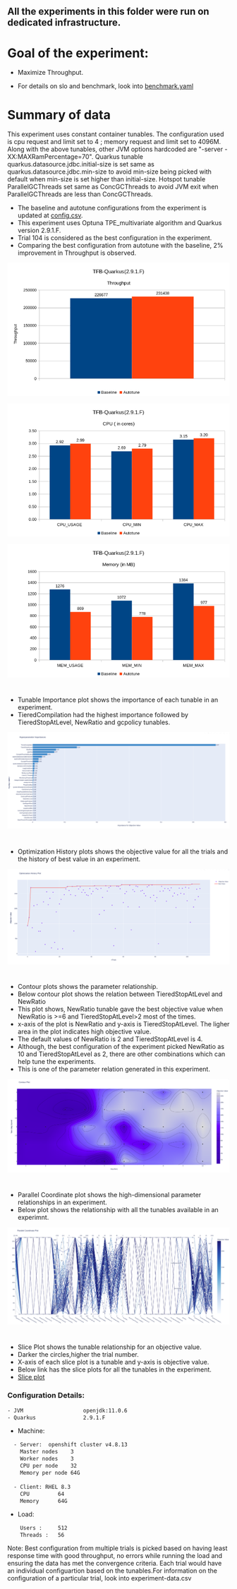 ## All the experiments in this folder were run on dedicated infrastructure.

# Goal of the experiment:
- Maximize Throughput.

- For details on slo and benchmark, look into [benchmark.yaml](benchmark.yaml)

# Summary of data

This experiment uses constant container tunables. The configuration used is cpu request and limit set to 4 ; memory request and limit set to 4096M.
Along with the above tunables, other JVM options hardcoded are "-server -XX:MAXRamPercentage=70".
Quarkus tunable quarkus.datasource.jdbc.initial-size is set same as quarkus.datasource.jdbc.min-size to avoid min-size being picked with default when min-size is set higher than initial-size.
Hotspot tunable ParallelGCThreads set same as ConcGCThreads to avoid JVM exit when ParallelGCThreads are less than ConcGCThreads.

- The baseline and autotune configurations from the experiment is updated at [config.csv](config.csv). 
- This experiment uses Optuna TPE_multivariate algorithm and Quarkus version 2.9.1.F.
- Trial 104 is considered as the best configuration in the experiment.
- Comparing the best configuration from autotune with the baseline, 2% improvement in Throughput is observed.

![Throughput](plots/Throughput.png)

![CPU](plots/cpu.png)

![Memory](plots/memory.png)

#
- Tunable Importance plot shows the importance of each tunable in an experiment. 
- TieredCompilation had the highest importance followed by TieredStopAtLevel, NewRatio and gcpolicy tunables.

![Tunable_Importance](plots/tunable_importance.png)

#
- Optimization History plots shows the objective value for all the trials and the history of best value in an experiment.

![Optimization History](plots/optimization_history.png)

#
- Contour plots shows the parameter relationship.
- Below contour plot shows the relation between TieredStopAtLevel and NewRatio 
- This plot shows, NewRatio tunable gave the best objective value when NewRatio is >=6 and TieredStopAtLevel>2 most of the times. 
- x-axis of the plot is NewRatio and y-axis is TieredStopAtLevel. The ligher area in the plot indicates high objective value. 
- The default values of NewRatio is 2 and TieredStopAtLevel is 4. 
- Although, the best configuration of the experiment picked NewRatio as 10 and TieredStopAtLevel as 2, there are other combinations which can help tune the experiments.
- This is one of the parameter relation generated in this experiment.

![NewRatio vs TieredStopAtLevel_Contour](plots/contour_tieredstopatlevel_newratio.png)

#
- Parallel Coordinate plot shows the high-dimensional parameter relationships in an experiment.
- Below plot shows the relationship with all the tunables available in an experimnt.

![Parallel_Coordinate for all tunables](plots/parallel_coordinate.png)


#
- Slice Plot shows the tunable relationship for an objective value.
- Darker the circles,higher the trial number.
- X-axis of each slice plot is a tunable and y-axis is objective value.
- Below link has the slice plots for all the tunables in the experiment.
- [Slice plot](https://htmlpreview.github.io/?https://raw.githubusercontent.com/kruize/autotune-results/main/spring-petclinic/experiment-1/plots/slice.html)

### Configuration Details:
```
- JVM                   openjdk:11.0.6
- Quarkus               2.9.1.F
```
- Machine: 
```
  - Server:  openshift cluster v4.8.13
    Master nodes	3
    Worker nodes	3
    CPU per node	32
    Memory per node	64G

  - Client: RHEL 8.3
    CPU  		64
    Memory 		64G  
```
- Load: 
```
 	Users :		512
	Threads :	56
```


Note: Best configuration from multiple trials is picked based on having least response time with good throughput, no errors while running the load and ensuring the data has met the convergence criteria.
Each trial would have an individual configuartion based on the tunables.For information on the configuration of a particular trial, look into experiment-data.csv
